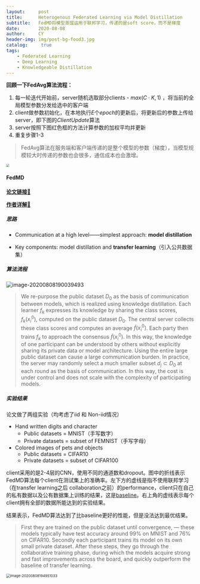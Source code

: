 ```yaml
---
layout:     post
title:      Heterogenous Federated Learning via Model Distillation
subtitle:   FedMD将模型蒸馏运用于联邦学习，传递的是soft score，而不是梯度
date:       2020-08-08
author:     CY
header-img: img/post-bg-food3.jpg
catalog: 	 true
tags:
    - Federated Learning
    - Deep Learning
    - Knowledgeable Distillation
---
```



**回顾一下FedAvg算法流程：**

1. 每一轮迭代开始前，server随机选取部分clients - $max(C·K,1)$ ，将当前的全局模型参数分发给选中的客户端
2. client做参数初始化，在本地执行$E$个*epoch*的更新后，将更新后的参数上传给server，即下图的*ClientUpdate*算法
3. server按照下图红色框的方法计算参数的加权平均并更新
4. 重复步骤1-3

> FedAvg算法在服务端和客户端传递的是整个模型的参数（梯度），当模型规模较大时传递的参数也会很多，通信成本也会激增。

<img src="https://i.loli.net/2020/08/07/GEIlxWTQkLJeVz7.png" style="zoom: 50%;" />

#### FedMD 

[**论文链接**🔗](https://arxiv.org/abs/1910.03581)

[**作者详解**🔗](https://www.bilibili.com/video/av84088104/)

##### 思路



- Communication at a high level——simplest approach: **model distillation**

- Key components: model distillation and **transfer learning**（引入公共数据集）

##### 算法流程

![image-20200808190039493](https://i.loli.net/2020/08/08/bogR7OY2MX5DiPV.png)

>We re-purpose the public dataset $D_0$ as the basis of communication between models, which is realized using knowledge distillation. Each learner $f_k$ expresses its knowledge by sharing the class scores, $f_k(x_i^0)$, computed on the public dataset $D_0$. The central server collects these class scores and computes an average $\widetilde{f}(x_i^0)$. Each party then trains $f_k$ to approach the consensus $\widetilde{f}(x_i^0)$. In this way, the knowledge of one participant can be understood by others without explicitly
> sharing its private data or model architecture. Using the entire large public dataset can cause a large communication burden. In practice, the server may randomly select a much smaller subset $d_j⊂D_0$ at each round as the basis of communication. In this way, the cost is under control and does not scale with the complexity of participating models.

##### 实验结果

论文做了两组实验（均考虑了iid 和 Non-iid情况）

- Hand written digits and character
  - Public datasets = MNIST（手写数字）
  - Private datasets = subset of FEMNIST（手写字母）
- Colored images of pets and objects
  - Public datasets = CIFAR10
  - Private datasets = subset of CIFAR100

client采用的是2-4层的CNN，使用不同的通道数和dropout。图中的折线表示FedMD算法每个client在测试集上的准确率。左下方的虚线是指不使用联邦学习（在transfer learning之后 collaboration之前）的performance，client只在自己的私有数据以及公有数据集上训练的结果，这是<u>baseline</u>。右上角的虚线表示每个client拥有全部的数据所能达到的实验结果。

结果表示，FedMD算法达到了比baseline更好的性能，但是没法达到最优结果。

>First they are trained on the public dataset until convergence, — these models typically have test accuracy around 99% on MNIST and 76% on CIFAR10. Secondly each participant trains its model on its own small private dataset. After these steps, they go through the collaborative training phase, during which the models acquire strong and fast improvements across the board, and quickly outperform the baseline of transfer learning.

<img src="https://i.loli.net/2020/08/08/ySHrEOb5Cd64fVX.png" alt="image-20200808194951033" style="zoom:67%;" />